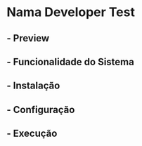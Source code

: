 # Nama Developer Test

## - Preview

## - Funcionalidade do Sistema

## - Instalação

## - Configuração

## - Execução
